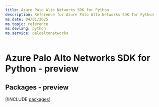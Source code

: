 ```yaml
---
title: Azure Palo Alto Networks SDK for Python
description: Reference for Azure Palo Alto Networks SDK for Python
ms.date: 04/01/2025
ms.topic: reference
ms.devlang: python
ms.service: paloaltonetworks
---
```

# Azure Palo Alto Networks SDK for Python - preview
## Packages - preview
[!INCLUDE [packages](palo-alto-networks-index.md)]